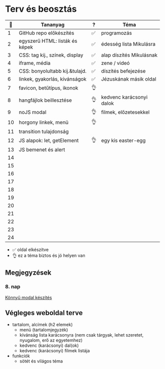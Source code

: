 # Terv és beosztás

| 📅   | Tananyag                       | ?   | Téma                     |
| --- | ------------------------------ | --- | ------------------------ |
| 1   | GitHub repo előkészítés        | ✅   | programozás              |
| 2   | egyszerű HTML: listák és képek | ✅   | édesség lista Mikulásra  |
| 3   | CSS: tag kij., színek, display | ✅   | alap díszítés Mikulásnak |
| 4   | iframe, média                  | ✅   | zene / videó             |
| 5   | CSS: bonyolultabb kij.&tulajd. | ✅   | díszítés befejezése      |
| 6   | linkek, gyakorlás, kívánságok  | ✅   | Jézuskának másik oldal   |
| 7   | favicon, betűtípus, ikonok     | 👌   |                          |
| 8   | hangfájlok beillesztése        | 👌   | kedvenc karácsonyi dalok |
| 9   | noJS modal                     | 👌   | filmek, előzetesekkel    |
| 10  | horgony linkek, menü           | 👌   |                          |
| 11  | transition tulajdonság         |     |                          |
| 12  | JS alapok: let, getElement     | 👌   | egy kis easter-egg       |
| 13  | JS bemenet és alert            |     |                          |
| 14  |                                |     |                          |
| 15  |                                |     |                          |
| 16  |                                |     |                          |
| 17  |                                |     |                          |
| 18  |                                |     |                          |
| 19  |                                |     |                          |
| 20  |                                |     |                          |
| 21  |                                |     |                          |
| 22  |                                |     |                          |
| 23  |                                |     |                          |
| 24  |                                |     |                          |

- ✅ oldal elkészítve
- 👌 ez a téma biztos és jó helyen van

## Megjegyzések

### 8. nap

[Könnyű modal készítés](https://stackoverflow.com/questions/54872125/make-modal-without-javascript)

## Végleges weboldal terve

- tartalom, alcímek (h2 elemek)
  - menü (tartalomjegyzék)
  - kívánság lista karácsonyra (nem csak tárgyak, lehet szeretet, nyugalom, erő az egyetemhez)
  - kedvenc (karácsonyi) dal(ok)
  - kedvenc (karácsonyi) filmek listája
- funkciók
  - sötét és világos téma
